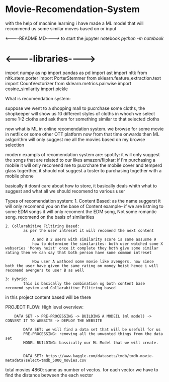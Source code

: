# Movie-Recomendation-System
with the help of machine learning i have made a ML model that will recommend us some similar moves based on or input





<----README.MD---->
to start the jupyter notebook *python -m notebook*
# <----libraries---->

import numpy as np
import pandas as pd
import ast
import nltk
from nltk.stem.porter import PorterStemmer
from sklearn.feature_extraction.text import CountVectorizer
from sklearn.metrics.pairwise import cosine_similarity
import pickle





What is recomendation system:

suppose we went to a shopping mall to pucrchase some cloths,
the shopkeeper will show us 10 different styles of cloths
in whoch we select some 1-2 cloths and ask them for something similar to that selected cloths


now what is ML in online recomendation system.
we browse for some movie in netflix or some other OTT platform now from that time onwards 
        then ML aslgorithm will only suggest me all the movies based on my browse selection

modern exampls of recomendation system are:
    spotify: it will only suggest the songs that are related to our likes
    amazon/flipkar: if i'm purchasing a mobile it will only recomend me to pucrchare the mobile cover and temperd glass togerther, 
            it should not suggest a toster to purchasing together with a mobile phone



basically it dosnt care about how to store,  it basically deals whith what to suggest and what all we should recomend to various user

Types of recomendation system:
    1. Content Based:
            as the name suggerst it will only recomend you on the base of Content
                example- if we are listning to some EDM songs it will only recoment the EDM song, Not some romantic song.
            recomend on the basis of similarities

    2. Collarabitive Filtiring Based:
            as per the user intreset it will recomend the next content

                A and B 2 users with similarity score is same assusme 9
                how to determine the similarites- both user watched some X webseries 'Money heist' once it complete they both give some similar rating then we can say that both person have some common intreset

                Now user A wathced some movie like avengers, now since both the user have given the same rating on money heist hence i will recomend avengers to user B as well
                
    3: Hybrid: 
            this is basically the combination og both content base recomend system and Collarabitive Filtiring based




in this project content based will be there



PROJECT FLOW:
    High level overview:

        DATA SET -> PRE-PROCESSING -> BUILDING A MODEIL (ml model) -> CONVERT IT TO WEBSITE -> DEPLOY THE WEBSITE

            DATA SET: we will find a data set that will be usefull for us
            PRE-PROCESSING: removing all the unwanted things from the data set
            MODEL BUILDING: bassically our ML Model that we will create.


            DATA SET: https://www.kaggle.com/datasets/tmdb/tmdb-movie-metadata?select=tmdb_5000_movies.csv

                

total movies 4860:  same as number of vectos.
for each vector we have to find the distance between the each vector

